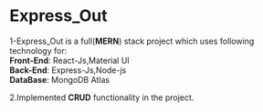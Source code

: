 # Express_Out
1-Express_Out is a full(<b>MERN</b>) stack project which uses following technology for:</br>
<b>Front-End</b>: React-Js,Material UI </br>
<b>Back-End</b>:  Express-Js,Node-js </br>
<b>DataBase</b>:  MongoDB Atlas </br>

2.Implemented <b>CRUD</b> functionality in the project.

